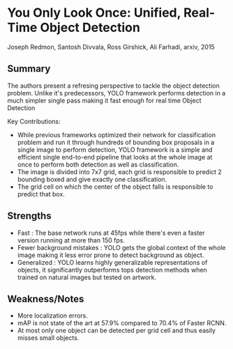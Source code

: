 # You Only Look Once: Unified, Real-Time Object Detection
Joseph Redmon, Santosh Divvala, Ross Girshick, Ali Farhadi, arxiv, 2015

## Summary 
The authors present a refresing perspective to tackle the object detection problem. Unlike it's predecessors, YOLO framework performs detection in a much simpler single pass making it fast enough for real time Object Detection

Key Contributions:

- While previous frameworks optimized their network for classification problem and run it through hundreds of bounding box proposals in a single image to perform detection, YOLO framework is a simple and efficient single end-to-end pipeline that looks at the whole image at once to perform both detection as well as classification.
- The image is divided into 7x7 grid, each grid is responsible to predict 2 bounding boxed and give exactly one classification.
- The grid cell on which the center of the object falls is responsible to predict that box.

## Strengths

- Fast : The base network runs at 45fps while there's even a faster version running at more than 150 fps.
- Fewer background mistakes : YOLO gets the global context of the whole image making it less error prone to detect background as object.
- Generalized : YOLO learns highly generalizable representations of objects, it significantly outperforms tops detection methods when trained on natural images but tested on artwork.

## Weakness/Notes

- More localization errors.
- mAP is not state of the art at 57.9% compared to 70.4% of Faster RCNN.
- At most only one object can be detected per grid cell and thus easily misses small objects.